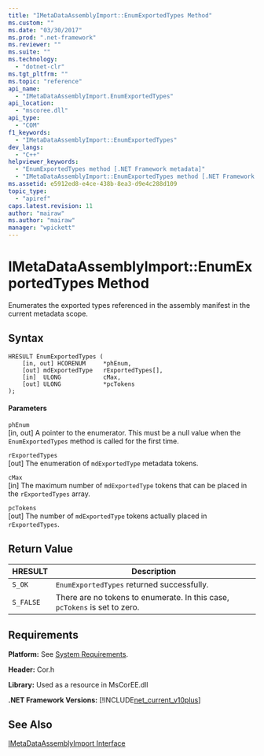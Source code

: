 ```yaml
---
title: "IMetaDataAssemblyImport::EnumExportedTypes Method"
ms.custom: ""
ms.date: "03/30/2017"
ms.prod: ".net-framework"
ms.reviewer: ""
ms.suite: ""
ms.technology: 
  - "dotnet-clr"
ms.tgt_pltfrm: ""
ms.topic: "reference"
api_name: 
  - "IMetaDataAssemblyImport.EnumExportedTypes"
api_location: 
  - "mscoree.dll"
api_type: 
  - "COM"
f1_keywords: 
  - "IMetaDataAssemblyImport::EnumExportedTypes"
dev_langs: 
  - "C++"
helpviewer_keywords: 
  - "EnumExportedTypes method [.NET Framework metadata]"
  - "IMetaDataAssemblyImport::EnumExportedTypes method [.NET Framework metadata]"
ms.assetid: e5912ed8-e4ce-438b-8ea3-d9e4c288d109
topic_type: 
  - "apiref"
caps.latest.revision: 11
author: "mairaw"
ms.author: "mairaw"
manager: "wpickett"
---
```

# IMetaDataAssemblyImport::EnumExportedTypes Method
Enumerates the exported types referenced in the assembly manifest in the current metadata scope.  
  
## Syntax  
  
```  
HRESULT EnumExportedTypes (  
    [in, out] HCORENUM     *phEnum,   
    [out] mdExportedType   rExportedTypes[],   
    [in]  ULONG            cMax,   
    [out] ULONG            *pcTokens  
);  
```  
  
#### Parameters  
 `phEnum`  
 [in, out] A pointer to the enumerator. This must be a null value when the `EnumExportedTypes` method is called for the first time.  
  
 `rExportedTypes`  
 [out] The enumeration of `mdExportedType` metadata tokens.  
  
 `cMax`  
 [in] The maximum number of `mdExportedType` tokens that can be placed in the `rExportedTypes` array.  
  
 `pcTokens`  
 [out] The number of `mdExportedType` tokens actually placed in `rExportedTypes`.  
  
## Return Value  
  
|HRESULT|Description|  
|-------------|-----------------|  
|`S_OK`|`EnumExportedTypes` returned successfully.|  
|`S_FALSE`|There are no tokens to enumerate. In this case, `pcTokens` is set to zero.|  
  
## Requirements  
 **Platform:** See [System Requirements](../../../../docs/framework/get-started/system-requirements.md).  
  
 **Header:** Cor.h  
  
 **Library:** Used as a resource in MsCorEE.dll  
  
 **.NET Framework Versions:** [!INCLUDE[net_current_v10plus](../../../../includes/net-current-v10plus-md.md)]  
  
## See Also  
 [IMetaDataAssemblyImport Interface](../../../../docs/framework/unmanaged-api/metadata/imetadataassemblyimport-interface.md)
